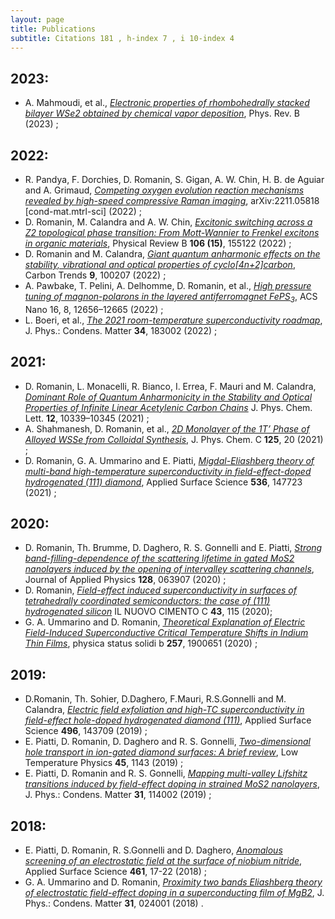 ```yaml
---
layout: page
title: Publications
subtitle: Citations 181 , h-index 7 , i 10-index 4
---
```


## 2023:

* A. Mahmoudi, et al., [_Electronic properties of rhombohedrally stacked bilayer WSe2 obtained by chemical vapor deposition_](https://journals.aps.org/prb/accepted/0e07bOa2P6c10c4399d277c04aeeacfcd780eaaf4), Phys. Rev. B (2023) ;

## 2022:

* R. Pandya, F. Dorchies, D. Romanin, S. Gigan, A. W. Chin, H. B. de Aguiar and A. Grimaud, [_Competing oxygen evolution reaction mechanisms revealed by high-speed compressive Raman imaging_](https://doi.org/10.48550/arXiv.2211.05818), arXiv:2211.05818 [cond-mat.mtrl-sci] (2022) ;
* D. Romanin, M. Calandra and A. W. Chin, [_Excitonic switching across a Z2 topological phase transition: From Mott-Wannier to Frenkel excitons in organic materials_](https://journals.aps.org/prb/abstract/10.1103/PhysRevB.106.155122), Physical Review B **106 (15)**, 155122 (2022) ;
* D. Romanin and M. Calandra, [_Giant quantum anharmonic effects on the stability, vibrational and optical properties of cyclo[4n+2]carbon_](https://www.sciencedirect.com/science/article/pii/S2667056922000633?via%3Dihub), Carbon Trends **9**, 100207 (2022) ;
* A. Pawbake, T. Pelini, A. Delhomme, D. Romanin, et al., [_High pressure tuning of magnon-polarons in the layered antiferromagnet FePS<sub>3</sub>_](https://pubs.acs.org/doi/full/10.1021/acsnano.2c04286), ACS Nano 16, 8, 12656–12665 (2022) ;
* L. Boeri, et al., [_The 2021 room-temperature superconductivity roadmap_](https://iopscience.iop.org/article/10.1088/1361-648X/ac2864/meta), J. Phys.: Condens. Matter **34**, 183002 (2022) ;

## 2021:

* D. Romanin, L. Monacelli, R. Bianco, I. Errea, F. Mauri and M. Calandra, [_Dominant Role of Quantum Anharmonicity in the Stability and Optical Properties of Infinite Linear Acetylenic Carbon Chains_](https://pubs.acs.org/doi/abs/10.1021/acs.jpclett.1c02964) J. Phys. Chem. Lett. **12**, 10339–10345 (2021) ;
* A. Shahmanesh, D. Romanin, et al., [_2D Monolayer of the 1T’ Phase of Alloyed WSSe from Colloidal Synthesis_](https://pubs.acs.org/doi/abs/10.1021/acs.jpcc.1c02275), J. Phys. Chem. C **125**, 20 (2021) ;
* D. Romanin, G. A. Ummarino and E. Piatti, [_Migdal-Eliashberg theory of multi-band high-temperature superconductivity in field-effect-doped hydrogenated (111) diamond_](https://www.sciencedirect.com/science/article/abs/pii/S0169433220324806), Applied Surface Science **536**, 147723 (2021) ;

## 2020:

* D. Romanin, Th. Brumme, D. Daghero, R. S. Gonnelli and E. Piatti, [_Strong band-filling-dependence of the scattering lifetime in gated MoS2 nanolayers induced by the opening of intervalley scattering channels_](https://aip.scitation.org/doi/abs/10.1063/5.0017921), Journal of Applied Physics **128**, 063907 (2020) ;
* D. Romanin, [_Field-effect induced superconductivity in surfaces of tetrahedrally coordinated semiconductors: the case of (111) hydrogenated silicon_](https://doi.org/10.1393/ncc/i2020-20115-3) IL NUOVO CIMENTO C **43**, 115 (2020);
* G. A. Ummarino and D. Romanin, [_Theoretical Explanation of Electric Field-Induced Superconductive Critical Temperature Shifts in Indium Thin Films_](https://onlinelibrary.wiley.com/doi/abs/10.1002/pssb.201900651), physica status solidi b **257**, 1900651 (2020) ;

## 2019:

* D.Romanin, Th. Sohier, D.Daghero, F.Mauri, R.S.Gonnelli and M. Calandra, [_Electric field exfoliation and high-TC superconductivity in field-effect hole-doped hydrogenated diamond (111)_](https://scholar.google.com/citations?hl=en&user=0U81UJ8AAAAJ&view_op=list_works&sortby=pubdate), Applied Surface Science **496**, 143709 (2019) ;
* E. Piatti, D. Romanin, D. Daghero and R. S. Gonnelli, [_Two-dimensional hole transport in ion-gated diamond surfaces: A brief review_](https://aip.scitation.org/doi/abs/10.1063/10.0000122), Low Temperature Physics **45**, 1143 (2019) ;
* E. Piatti, D. Romanin and R. S. Gonnelli, [_Mapping multi-valley Lifshitz transitions induced by field-effect doping in strained MoS2 nanolayers_](https://iopscience.iop.org/article/10.1088/1361-648X/aaf981/meta), J. Phys.: Condens. Matter **31**, 114002 (2019) ;

## 2018:

* E. Piatti, D. Romanin, R. S.Gonnelli and D. Daghero, [_Anomalous screening of an electrostatic field at the surface of niobium nitride_](https://www.sciencedirect.com/science/article/abs/pii/S0169433218315022), Applied Surface Science **461**, 17-22 (2018) ;
* G. A. Ummarino and D. Romanin, [_Proximity two bands Eliashberg theory of electrostatic field-effect doping in a superconducting film of MgB2_](https://iopscience.iop.org/article/10.1088/1361-648X/aaef6b/meta), J. Phys.: Condens. Matter **31**, 024001 (2018) .
